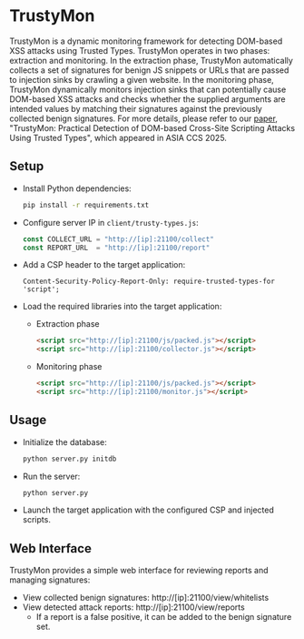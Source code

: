 # TrustyMon
TrustyMon is a dynamic monitoring framework for detecting DOM-based XSS attacks using Trusted Types. TrustyMon operates in two phases: extraction and monitoring. In the extraction phase, TrustyMon automatically collects a set of signatures for benign JS snippets or URLs that are passed to injection sinks by crawling a given website. In the monitoring phase, TrustyMon dynamically monitors injection sinks that can potentially cause DOM-based XSS attacks and checks whether the supplied arguments are intended values by matching their signatures against the previously collected benign signatures. For more details, please refer to our [paper](https://dl.acm.org/doi/10.1145/3708821.3733889), "TrustyMon: Practical Detection of DOM-based Cross-Site Scripting Attacks Using Trusted Types", which appeared in ASIA CCS 2025.

## Setup
- Install Python dependencies:
  ```bash
  pip install -r requirements.txt
  ```

- Configure server IP in `client/trusty-types.js`:
  ```js
  const COLLECT_URL = "http://[ip]:21100/collect"
  const REPORT_URL  = "http://[ip]:21100/report"
  ```

- Add a CSP header to the target application:
  ```
  Content-Security-Policy-Report-Only: require-trusted-types-for 'script';
  ```

- Load the required libraries into the target application:
  - Extraction phase
    ```html
    <script src="http://[ip]:21100/js/packed.js"></script>
    <script src="http://[ip]:21100/collector.js"></script>
    ```

  - Monitoring phase
    ```html
    <script src="http://[ip]:21100/js/packed.js"></script>
    <script src="http://[ip]:21100/monitor.js"></script>
    ```

## Usage
- Initialize the database:
  ```bash
  python server.py initdb
  ```

- Run the server:
  ```bash
  python server.py
  ```

- Launch the target application with the configured CSP and injected scripts.

## Web Interface
TrustyMon provides a simple web interface for reviewing reports and managing signatures:
- View collected benign signatures: http://[ip]:21100/view/whitelists
- View detected attack reports: http://[ip]:21100/view/reports
  - If a report is a false positive, it can be added to the benign signature set.
